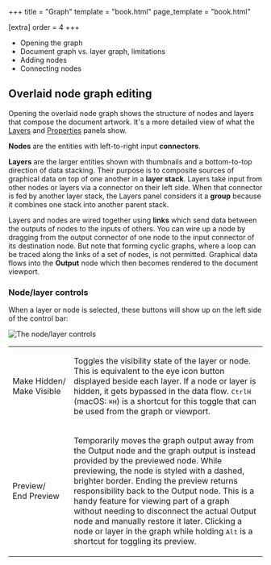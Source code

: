 +++
title = "Graph"
template = "book.html"
page_template = "book.html"

[extra]
order = 4
+++

- Opening the graph
- Document graph vs. layer graph, limitations
- Adding nodes
- Connecting nodes

## Overlaid node graph editing

Opening the overlaid node graph shows the structure of nodes and layers that compose the document artwork. It's a more detailed view of what the [Layers](../layers-panel) and [Properties](../properties-panel) panels show.

**Nodes** are the entities with left-to-right input **connectors**.

**Layers** are the larger entities shown with thumbnails and a bottom-to-top direction of data stacking. Their purpose is to composite sources of graphical data on top of one another in a **layer stack**. Layers take input from other nodes or layers via a connector on their left side. When that connector is fed by another layer stack, the Layers panel considers it a **group** because it combines one stack into another parent stack.

Layers and nodes are wired together using **links** which send data between the outputs of nodes to the inputs of others. You can wire up a node by dragging from the output connector of one node to the input connector of its destination node. But note that forming cyclic graphs, where a loop can be traced along the links of a set of nodes, is not permitted. Graphical data flows into the **Output** node which then becomes rendered to the document viewport.

### Node/layer controls

When a layer or node is selected, these buttons will show up on the left side of the control bar:

<p><img src="https://static.graphite.rs/content/learn/interface/document-panel/node-controls-buttons.avif" onerror="this.onerror = null; this.src = this.src.replace('.avif', '.png')" onload="this.width = this.naturalWidth / 2" alt="The node/layer controls" /></p>

| | |
|-|-|
| Make<span>&nbsp;</span>Hidden/<br />Make<span>&nbsp;</span>Visible | <p>Toggles the visibility state of the layer or node. This is equivalent to the eye icon button displayed beside each layer. If a node or layer is hidden, it gets bypassed in the data flow. <kbd>Ctrl</kbd><kbd>H</kbd> (macOS: <kbd>⌘</kbd><kbd>H</kbd>) is a shortcut for this toggle that can be used from the graph or viewport.</p> |
| Preview/<br />End<span>&nbsp;</span>Preview | <p>Temporarily moves the graph output away from the Output node and the graph output is instead provided by the previewed node. While previewing, the node is styled with a dashed, brighter border. Ending the preview returns responsibility back to the Output node. This is a handy feature for viewing part of a graph without needing to disconnect the actual Output node and manually restore it later. Clicking a node or layer in the graph while holding <kbd>Alt</kbd> is a shortcut for toggling its preview.</p> |
